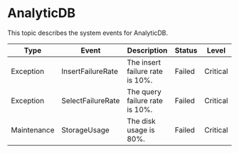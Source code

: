 # AnalyticDB

This topic describes the system events for AnalyticDB.

|Type|Event|Description|Status|Level|
|----|-----|-----------|------|-----|
|Exception|InsertFailureRate|The insert failure rate is 10%.|Failed|Critical|
|Exception|SelectFailureRate|The query failure rate is 10%.|Failed|Critical|
|Maintenance|StorageUsage|The disk usage is 80%.|Failed|Critical|

